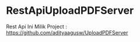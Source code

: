 # RestApiUploadPDFServer
Rest Api Ini Milik Project : https://github.com/adityaagusw/UploadPDFServer
